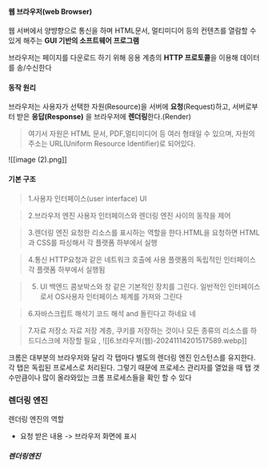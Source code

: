 #### 웹 브라우저(web Browser)
웹 서버에서 양뱡향으로 통신을 하며 HTML문서, 멀티미디어 등의 컨텐츠를 열람할 수 있게 해주는 **GUI 기반의 소프트웨어 프로그램**

브라우저는 페이지를 다운로드 하기 위해 응용 계층의 **HTTP 프로토콜**을 이용해 데이터를 송/수신한다


#### 동작 원리
브라우저는 사용자가 선택한 자원(Resource)을 서버에 **요청**(Request)하고, 서버로부터 받은 **응답(Response)** 을 브라우저에 **렌더링**한다.(Render)

>여기서 자원은 HTML 문서, PDF,멀티미디어 등 여러 형태일 수 있으며, 자원의 주소는 URL(Uniform Resource Identifier)로 되어있다.


![[image (2).png]]

#### 기본 구조
>1.사용자 인터페이스(user interface)
>UI

>2.브라우저 엔진
>사용자 인터페이스와 렌더링 엔진 사이의 동작을 제어

>3.렌더링 엔진
>요청한 리소스를 표시하는 역할을 한다.HTML을 요청하면 HTML과 CSS를 파싱해서 각 플랫폼 하부에서 실행

>4.통신
>HTTP요청과 같은 네트워크 호출에 사용
>플랫폼의 독립적인 인터페이스
>각 플랫폼 하부에서 실행됨

>5. UI 백엔드
>콤보박스와 창 같은 기본적인 장치를 그린다.
>일반적인 인터페이스로서 OS사용자 인터페이스 체계를 가져와 그린다

>6.자바스크립트 해석기
>코드 해석 and 돌린다고 하네요 네

>7.자료 저장소
>자료 저장 계층, 쿠키를 저장하는 것이나 모든 종류의 리소스를 하드디스크에 저장할 필요 ,
![[6.브라우저(웹)-20241114201517589.webp]]

크롬은 대부분의 브라우저와 달리 각 탭마다 별도의 렌더링 엔진 인스턴스를 유지한다. 각 탭은 독립된 프로세스로 처리된다. 그렇기 때문에 프로세스 관리자를 열었을 때 탭 갯수만큼이나 많이 올라와있는 크롬 프로세스들을 확인 할 수 있다



### 렌더링 엔진
렌더링 엔진의 역할
- 요청 받은 내용 -> 브라우저 화면에 표시
##### 렌더링엔진